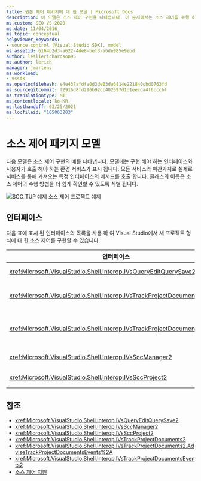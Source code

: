 ```yaml
---
title: 원본 제어 패키지에 대 한 모델 | Microsoft Docs
description: 이 모델은 소스 제어 구현을 나타냅니다. 이 문서에서는 소스 제어를 수행 하는 방법을 쉽게 확인할 수 있도록 클래스의 이름을 보여 줍니다.
ms.custom: SEO-VS-2020
ms.date: 11/04/2016
ms.topic: conceptual
helpviewer_keywords:
- source control [Visual Studio SDK], model
ms.assetid: 6164b2d3-a622-4de8-bef3-a6de985e9ebd
author: leslierichardson95
ms.author: lerich
manager: jmartens
ms.workload:
- vssdk
ms.openlocfilehash: e4e437afdfa0d3de03da6814e221840cbd0763fd
ms.sourcegitcommit: f2916d8fd296b92cc402597d1d1eecda4f6cccbf
ms.translationtype: MT
ms.contentlocale: ko-KR
ms.lasthandoff: 03/25/2021
ms.locfileid: "105063203"
---
```

# <a name="model-for-source-control-packages"></a>소스 제어 패키지 모델
다음 모델은 소스 제어 구현의 예를 나타냅니다. 모델에는 구현 해야 하는 인터페이스와 사용자가 호출 해야 하는 환경 서비스가 표시 됩니다. 모든 서비스와 마찬가지로 실제로 서비스를 통해 가져오는 특정 인터페이스의 메서드를 호출 합니다. 클래스의 이름은 소스 제어의 수행 방법을 더 쉽게 확인할 수 있도록 식별 됩니다.

 ![SCC&#95;TUP 예제](../../extensibility/internals/media/scc_tup.gif "SCC_TUP") 소스 제어 프로젝트 예제

## <a name="interfaces"></a>인터페이스
 다음 표에 표시 된 인터페이스의 목록을 사용 하 여 Visual Studio에서 새 프로젝트 형식에 대 한 소스 제어를 구현할 수 있습니다.

|인터페이스|Windows Server Update Services와 함께|
|---------------|---------|
|<xref:Microsoft.VisualStudio.Shell.Interop.IVsQueryEditQuerySave2>|파일을 저장 하거나 변경 하기 전에 프로젝트 및 편집기에서 호출 됩니다. 이 인터페이스는 서비스를 사용 하 여 액세스 됩니다 <xref:Microsoft.VisualStudio.Shell.Interop.SVsQueryEditQuerySave> .|
|<xref:Microsoft.VisualStudio.Shell.Interop.IVsTrackProjectDocuments2>|파일이 나 디렉터리를 추가, 제거 또는 이름을 바꿀 권한을 요청 하기 위해 프로젝트에서 호출 됩니다. 이 인터페이스는 승인 된 추가, 제거 또는 이름 바꾸기 작업이 완료 되 면 환경에 알리기 위해 프로젝트에서 호출 됩니다. 서비스를 사용 하 여 액세스할 수 <xref:Microsoft.VisualStudio.Shell.Interop.SVsTrackProjectDocuments> 있습니다.|
|<xref:Microsoft.VisualStudio.Shell.Interop.IVsTrackProjectDocumentsEvents2>|프로젝트에서 파일 또는 디렉터리를 추가 하거나, 이름을 바꾸거나, 제거할 때 알리도록 등록 하는 모든 엔터티에 의해 구현 됩니다. 이벤트 알림을 등록 하려면를 호출 <xref:Microsoft.VisualStudio.Shell.Interop.IVsTrackProjectDocuments2.AdviseTrackProjectDocumentsEvents%2A> 합니다.|
|<xref:Microsoft.VisualStudio.Shell.Interop.IVsSccManager2>|소스 제어 패키지에 등록 하 고 소스 제어 상태에 대 한 정보를 얻기 위해 프로젝트에서 호출 됩니다. 이 인터페이스는 서비스를 사용 하 여 액세스 됩니다 <xref:Microsoft.VisualStudio.Shell.Interop.SVsSccManager> .|
|<xref:Microsoft.VisualStudio.Shell.Interop.IVsSccProject2>|파일에 대 한 정보에 대 한 소스 제어 요청에 응답 하 고 프로젝트 파일에 필요한 소스 제어 설정을 가져오는 프로젝트에 의해 구현 됩니다.|

## <a name="see-also"></a>참조
- <xref:Microsoft.VisualStudio.Shell.Interop.IVsQueryEditQuerySave2>
- <xref:Microsoft.VisualStudio.Shell.Interop.IVsSccManager2>
- <xref:Microsoft.VisualStudio.Shell.Interop.IVsSccProject2>
- <xref:Microsoft.VisualStudio.Shell.Interop.IVsTrackProjectDocuments2>
- <xref:Microsoft.VisualStudio.Shell.Interop.IVsTrackProjectDocuments2.AdviseTrackProjectDocumentsEvents%2A>
- <xref:Microsoft.VisualStudio.Shell.Interop.IVsTrackProjectDocumentsEvents2>
- [소스 제어 지원](../../extensibility/internals/supporting-source-control.md)
